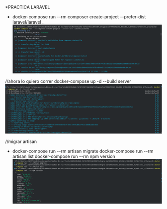 *PRACTICA LARAVEL

* docker-compose run --rm composer create-project --prefer-dist laravel/laravel .
![Alt text](image.png)

//ahora lo quiero correr
docker-compose up -d --build server
![Alt text](image-2.png)

//migrar artisan
* docker-compose run --rm artisan migrate
docker-compose run --rm artisan list
docker-compose run --rm npm version
![Alt text](image-3.png)